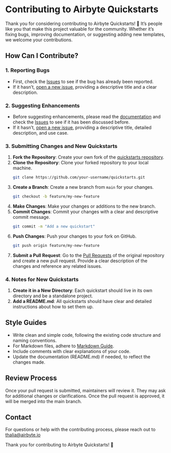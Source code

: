 # Contributing to Airbyte Quickstarts

Thank you for considering contributing to Airbyte Quickstarts! 🌟 It’s people like you that make this project valuable for the community. Whether it’s fixing bugs, improving documentation, or suggesting adding new templates, we welcome your contributions.

## How Can I Contribute?

### 1. Reporting Bugs

- First, check the [Issues](https://github.com/airbytehq/quickstarts/issues) to see if the bug has already been reported.
- If it hasn’t, [open a new issue](https://github.com/airbytehq/quickstarts/issues/new), providing a descriptive title and a clear description.

### 2. Suggesting Enhancements

- Before suggesting enhancements, please read the [documentation](https://github.com/airbytehq/quickstarts/blob/main/README.md) and check the [Issues](https://github.com/airbytehq/quickstarts/issues) to see if it has been discussed before.
- If it hasn’t, [open a new issue](https://github.com/airbytehq/quickstarts/issues/new), providing a descriptive title, detailed description, and use case.

### 3. Submitting Changes and New Quickstarts

1. **Fork the Repository**: Create your own fork of the [quickstarts repository](https://github.com/airbytehq/quickstarts).
2. **Clone the Repository**: Clone your forked repository to your local machine.
   ```sh
   git clone https://github.com/your-username/quickstarts.git
   ```
3. **Create a Branch**: Create a new branch from `main` for your changes.
   ```sh
   git checkout -b feature/my-new-feature
   ```
4. **Make Changes**: Make your changes or additions to the new branch.
5. **Commit Changes**: Commit your changes with a clear and descriptive commit message.
   ```sh
   git commit -m "Add a new quickstart"
   ```
6. **Push Changes**: Push your changes to your fork on GitHub.
   ```sh
   git push origin feature/my-new-feature
   ```
7. **Submit a Pull Request**: Go to the [Pull Requests](https://github.com/airbytehq/quickstarts/pulls) of the original repository and create a new pull request. Provide a clear description of the changes and reference any related issues.

### 4. Notes for New Quickstarts

1. **Create it in a New Directory**: Each quickstart should live in its own directory and be a standalone project. 
2. **Add a README.md**: All quickstarts should have clear and detailed instructions about how to set them up.

## Style Guides

- Write clean and simple code, following the existing code structure and naming conventions.
- For Markdown files, adhere to [Markdown Guide](https://www.markdownguide.org/extended-syntax/).
- Include comments with clear explanations of your code.
- Update the documentation (README.md) if needed, to reflect the changes made.

## Review Process

Once your pull request is submitted, maintainers will review it. They may ask for additional changes or clarifications. Once the pull request is approved, it will be merged into the main branch.

## Contact

For questions or help with the contributing process, please reach out to thalia@airbyte.io

Thank you for contributing to Airbyte Quickstarts! 🚀